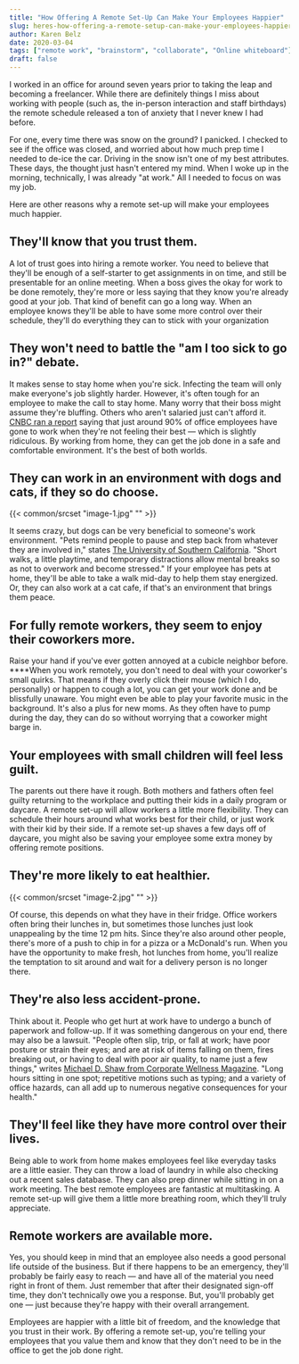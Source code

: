 ```yaml
---
title: "How Offering A Remote Set-Up Can Make Your Employees Happier"
slug: heres-how-offering-a-remote-setup-can-make-your-employees-happier
author: Karen Belz
date: 2020-03-04
tags: ["remote work", "brainstorm", "collaborate", "Online whiteboard"]
draft: false
---
```




I worked in an office for around seven years prior to taking the leap and becoming a freelancer. While there are definitely things I miss about working with people (such as, the in-person interaction and staff birthdays) the remote schedule released a ton of anxiety that I never knew I had before.

For one, every time there was snow on the ground? I panicked. I checked to see if the office was closed, and worried about how much prep time I needed to de-ice the car. Driving in the snow isn't one of my best attributes. These days, the thought just hasn't entered my mind. When I woke up in the morning, technically, I was already "at work." All I needed to focus on was my job. 

Here are other reasons why a remote set-up will make your employees much happier.

## They'll know that you trust them. 

A lot of trust goes into hiring a remote worker. You need to believe that they'll be enough of a self-starter to get assignments in on time, and still be presentable for an online meeting. When a boss gives the okay for work to be done remotely, they're more or less saying that they know you're already good at your job. That kind of benefit can go a long way. When an employee knows they'll be able to have some more control over their schedule, they'll do everything they can to stick with your organization


## They won't need to battle the "am I too sick to go in?" debate. 

It makes sense to stay home when you're sick. Infecting the team will only make everyone's job slightly harder. However, it's often tough for an employee to make the call to stay home. Many worry that their boss might assume they're bluffing. Others who aren't salaried just can't afford it. [CNBC ran a report](https://www.cnbc.com/2019/11/03/90percent-of-employees-say-they-come-to-work-sickheres-how-to-fix-that.html) saying that just around 90% of office employees have gone to work when they're not feeling their best — which is slightly ridiculous. By working from home, they can get the job done in a safe and comfortable environment. It's the best of both worlds.
 

## They can work in an environment with dogs and cats, if they so do choose. 


{{< common/srcset "image-1.jpg" "" >}}


It seems crazy, but dogs can be very beneficial to someone's work environment. "Pets remind people to pause and step back from whatever they are involved in," states [The University of Southern California](https://appliedpsychologydegree.usc.edu/blog/the-benefits-of-bringing-pets-to-work/). "Short walks, a little playtime, and temporary distractions allow mental breaks so as not to overwork and become stressed." If your employee has pets at home, they'll be able to take a walk mid-day to help them stay energized. Or, they can also work at a cat cafe, if that's an environment that brings them peace.


## For fully remote workers, they seem to enjoy their coworkers more. 

Raise your hand if you've ever gotten annoyed at a cubicle neighbor before. ****When you work remotely, you don't need to deal with your coworker's small quirks. That means if they overly click their mouse (which I do, personally) or happen to cough a lot, you can get your work done and be blissfully unaware. You might even be able to play your favorite music in the background. It's also a plus for new moms. As they often have to pump during the day, they can do so without worrying that a coworker might barge in.


## Your employees with small children will feel less guilt. 

The parents out there have it rough. Both mothers and fathers often feel guilty returning to the workplace and putting their kids in a daily program or daycare. A remote set-up will allow workers a little more flexibility. They can schedule their hours around what works best for their child, or just work with their kid by their side. If a remote set-up shaves a few days off of daycare, you might also be saving your employee some extra money by offering remote positions.
 

## They're more likely to eat healthier. 


{{< common/srcset "image-2.jpg" "" >}}


Of course, this depends on what they have in their fridge. Office workers often bring their lunches in, but sometimes those lunches just look unappealing by the time 12 pm hits. Since they're also around other people, there's more of a push to chip in for a pizza or a McDonald's run. When you have the opportunity to make fresh, hot lunches from home, you'll realize the temptation to sit around and wait for a delivery person is no longer there.



## They're also less accident-prone. 

Think about it. People who get hurt at work have to undergo a bunch of paperwork and follow-up. If it was something dangerous on your end, there may also be a lawsuit. "People often slip, trip, or fall at work; have poor posture or strain their eyes; and are at risk of items falling on them, fires breaking out, or having to deal with poor air quality, to name just a few things," writes [Michael D. Shaw from Corporate Wellness Magazine](https://www.corporatewellnessmagazine.com/article/office-worker-health-may-risk-think). "Long hours sitting in one spot; repetitive motions such as typing; and a variety of office hazards, can all add up to numerous negative consequences for your health."


## They'll feel like they have more control over their lives. 

Being able to work from home makes employees feel like everyday tasks are a little easier. They can throw a load of laundry in while also checking out a recent sales database. They can also prep dinner while sitting in on a work meeting. The best remote employees are fantastic at multitasking. A remote set-up will give them a little more breathing room, which they'll truly appreciate.


## Remote workers are available more. 

Yes, you should keep in mind that an employee also needs a good personal life outside of the business. But if there happens to be an emergency, they'll probably be fairly easy to reach — and have all of the material you need right in front of them. Just remember that after their designated sign-off time, they don't technically owe you a response. But, you'll probably get one — just because they're happy with their overall arrangement.

Employees are happier with a little bit of freedom, and the knowledge that you trust in their work. By offering a remote set-up, you're telling your employees that you value them and know that they don't need to be in the office to get the job done right. 
